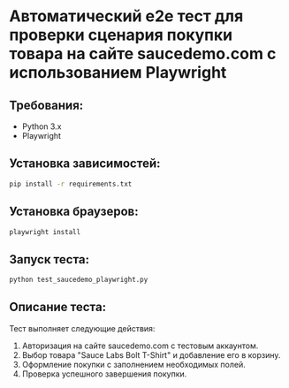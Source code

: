 # Автоматический e2e тест для проверки сценария покупки товара на сайте saucedemo.com с использованием Playwright

## Требования:
- Python 3.x
- Playwright

## Установка зависимостей:
```bash
pip install -r requirements.txt
```

## Установка браузеров:
```bash
playwright install
```

## Запуск теста:
```bash
python test_saucedemo_playwright.py
```

## Описание теста:
Тест выполняет следующие действия:
1. Авторизация на сайте saucedemo.com с тестовым аккаунтом.
2. Выбор товара "Sauce Labs Bolt T-Shirt" и добавление его в корзину.
3. Оформление покупки с заполнением необходимых полей.
4. Проверка успешного завершения покупки.
```
